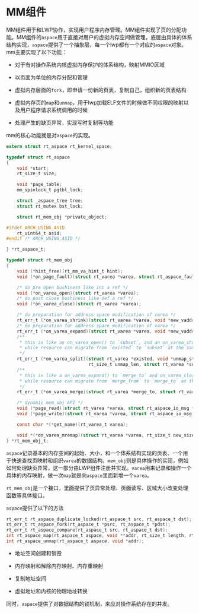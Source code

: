 # MM组件

MM组件用于和LWP协作，实现用户程序内存管理。MM组件实现了页的分配功能。MM组件的`aspace`用于直接对用户的虚拟内存空间做管理，底层由具体的体系结构实现，`aspace`提供了一个抽象层，每一个lwp都有一个对应的`aspace`对象。mm主要实现了以下功能：

- 对于有对操作系统内核虚拟内存保护的体系结构，映射MMIO区域

- 以页面为单位的内存分配和管理

- 虚拟内存层面的`fork`，即申请一份新的页表，复制自己，组织新的页表结构

- 虚拟内存页的`map`和`unmap`，用于lwp加载ELF文件的时候做不同权限的映射以及用户程序请求系统调用的时候

- 处理产生的缺页异常，实现写时复制等功能

mm的核心功能就是对`aspace`的实现。

```c
extern struct rt_aspace rt_kernel_space;

typedef struct rt_aspace
{
    void *start;
    rt_size_t size;

    void *page_table;
    mm_spinlock_t pgtbl_lock;

    struct _aspace_tree tree;
    struct rt_mutex bst_lock;

    struct rt_mem_obj *private_object;

#ifdef ARCH_USING_ASID
    rt_uint64_t asid;
#endif /* ARCH_USING_ASID */

} *rt_aspace_t;

typedef struct rt_mem_obj
{
    void (*hint_free)(rt_mm_va_hint_t hint);
    void (*on_page_fault)(struct rt_varea *varea, struct rt_aspace_fault_msg *msg);

    /* do pre open bushiness like inc a ref */
    void (*on_varea_open)(struct rt_varea *varea);
    /* do post close bushiness like def a ref */
    void (*on_varea_close)(struct rt_varea *varea);

    /* do preparation for address space modification of varea */
    rt_err_t (*on_varea_shrink)(struct rt_varea *varea, void *new_vaddr, rt_size_t size);
    /* do preparation for address space modification of varea */
    rt_err_t (*on_varea_expand)(struct rt_varea *varea, void *new_vaddr, rt_size_t size);
    /**
     * this is like an on_varea_open() to `subset`, and an on_varea_shrink() to `existed`
     * while resource can migrate from `existed` to `subset` at the same time
     */
    rt_err_t (*on_varea_split)(struct rt_varea *existed, void *unmap_start,
                               rt_size_t unmap_len, struct rt_varea *subset);
    /**
     * this is like a on_varea_expand() to `merge_to` and on_varea_close() to `merge_from`
     * while resource can migrate from `merge_from` to `merge_to` at the same time
     */
    rt_err_t (*on_varea_merge)(struct rt_varea *merge_to, struct rt_varea *merge_from);

    /* dynamic mem_obj API */
    void (*page_read)(struct rt_varea *varea, struct rt_aspace_io_msg *msg);
    void (*page_write)(struct rt_varea *varea, struct rt_aspace_io_msg *msg);

    const char *(*get_name)(rt_varea_t varea);

    void *(*on_varea_mremap)(struct rt_varea *varea, rt_size_t new_size, int flags, void *new_address);
} *rt_mem_obj_t;
```

`aspace`记录基本的内存空间的起始、大小，和一个体系结构实现的页表、一个用于快速查找页映射和组织`varea`的数据结构。`mem_obj`则是具体操作的实现，例如如何处理缺页异常，这一部分由LWP组件注册并实现。`varea`用来记录和操作一个具体的内存映射，做一次`map`就是向`aspace`里面新增一个`varea`。

`rt_mem_obj`是一个接口，里面提供了页异常处理、页面读写、区域大小改变处理函数等具体接口。

`aspace`提供了以下的方法

```c
rt_err_t rt_aspace_duplicate_locked(rt_aspace_t src, rt_aspace_t dst);
rt_err_t rt_aspace_fork(rt_aspace_t *psrc, rt_aspace_t *pdst);
rt_err_t rt_aspace_compare(rt_aspace_t src, rt_aspace_t dst);
int rt_aspace_map(rt_aspace_t aspace, void **addr, rt_size_t length, rt_size_t attr, mm_flag_t flags, rt_mem_obj_t mem_obj, rt_size_t offset);
int rt_aspace_unmap(rt_aspace_t aspace, void *addr);
```

- 地址空间创建和销毁

- 内存映射和解除内存映射、内存重映射

- 复制地址空间

- 虚拟地址和内核的物理地址转换

同时，`aspace`提供了对数据结构的锁机制，来应对操作系统存在的并发。